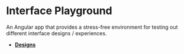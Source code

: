# Interface Playground

An Angular app that provides a stress-free environment for testing out different interface designs / experiences.

* [**Designs**](./designs/)